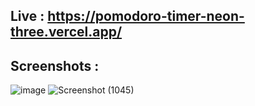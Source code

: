 ## Live : https://pomodoro-timer-neon-three.vercel.app/

## Screenshots :

![image](https://github.com/user-attachments/assets/45c21b63-671c-4b94-8258-fce5e2c31449)
![Screenshot (1045)](https://github.com/user-attachments/assets/738f52d3-6168-40c4-ba95-177af01ad779)

